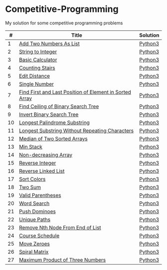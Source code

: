 # Competitive-Programming
My solution for some competitive programming problems


| # | Title | Solution |
|---| ----- | -------- |
|1|[Add Two Numbers As List](https://leetcode.com/problems/add-two-numbers/) | [Python3](./AddTwoNumbersInLinkedList/AddTwoNumbersInLinkedList.py)
|2|[String to Integer](https://leetcode.com/problems/string-to-integer-atoi/) | [Python3](./atoi/atoi.py)
|3|[Basic Calculator](https://leetcode.com/problems/basic-calculator/) | [Python3](./BasicCalculator/basicCalculatorStack.py)
|4|[Counting Stairs](https://leetcode.com/problems/climbing-stairs/) | [Python3](./ClimbStairs/climbStairs.py)
|5|[Edit Distance](https://leetcode.com/problems/edit-distance/) | [Python3](./EditDistance/editDistance.py)
|6|[Single Number](https://leetcode.com/problems/single-number/) | [Python3](./FindNonDuplicateNumber/FindNonDuplicateNumber.py)
|7|[Find First and Last Position of Element in Sorted Array](https://leetcode.com/problems/find-first-and-last-position-of-element-in-sorted-array/) | [Python3](./FirstLastOccurance/FirstLastOccurance.py)
|8|[Find Ceiling of Binary Search Tree]() | [Python3](./FloorCeilingBST/FloorCeilingBST.py)
|9|[Invert Binary Search Tree](https://leetcode.com/problems/invert-binary-tree/) | [Python3](./InvertBinaryTree/InvertBinaryTree.py)
|10|[Longest Palindrome Substring](https://leetcode.com/problems/longest-palindromic-substring/) | [Python3](./LongestPalindromicSubstring/LongestPalindromicSubstring.py)
|11|[Longest Substring Without Repeating Characters](https://leetcode.com/problems/longest-substring-without-repeating-characters/) | [Python3](./LongestSubstring/LongestSubstring.py)
|12|[Median of Two Sorted Arrays](https://leetcode.com/problems/median-of-two-sorted-arrays/) | [Python3](./MedianTwoSortedArrays/MedianTwoSortedArrays.py)
|13|[Min Stack](https://leetcode.com/problems/min-stack) | [Python3](./MinMaxStack/minMaxStack.py)
|14|[Non-decreasing Array](https://leetcode.com/problems/non-decreasing-array/) | [Python3](./NonDecreasingArray/NonDecreasingArray.py)
|15|[Reverse Integer](https://leetcode.com/problems/reverse-integer/) | [Python3](./ReverseInteger/ReverseInteger.py)
|16|[Reverse Linked List](https://leetcode.com/problems/reverse-linked-list/) | [Python3](./ReverseLinkedList/ReverseLinkedList.py)
|17|[Sort Colors](https://leetcode.com/problems/sort-colors/) | [Python3](./SortColors/SortColors.py)
|18|[Two Sum](https://leetcode.com/problems/two-sum/) | [Python3](./TwoSum/TwoSum.py)
|19|[Valid Parentheses](https://leetcode.com/problems/valid-parentheses/) | [Python3](./ValidateBalancedParentheses/ValidateBalancedParentheses.py)
|20|[Word Search](https://leetcode.com/problems/word-search/) | [Python3](./WordSearch/wordSearch.py)
|21|[Push Dominoes](https://leetcode.com/problems/push-dominoes/) | [Python3](./Push_Dominoes/Push_Dominoes.py)
|22|[Unique Paths](https://leetcode.com/problems/unique-paths/) | [Python3](./UniquePaths/UniquePaths.py)
|23|[Remove Nth Node From End of List](https://leetcode.com/problems/remove-nth-node-from-end-of-list/) | [Python3](./RemoveLastNthNode/RemoveLastNthNode.py)
|24|[Course Schedule](https://leetcode.com/problems/course-schedule/) | [Python3](./CourseSchedule/CourseSchedule.py)
|25|[Move Zeroes](https://leetcode.com/problems/move-zeroes/) | [Python3](./MoveZeroes/MoveZeroes.py)
|26|[Spiral Matrix](https://leetcode.com/problems/spiral-matrix/) | [Python3](./SpiralMatrix/SpiralMatrix.py)
|27|[Maximum Product of Three Numbers](https://leetcode.com/problems/maximum-product-of-three-numbers/) | [Python3](./MaximumProductOfThreeNumbers/MaximumProductOfThreeNumbers.py)

